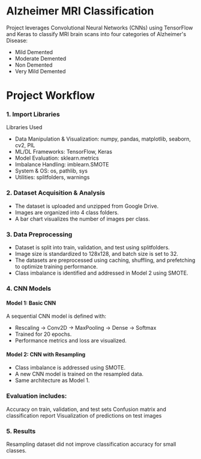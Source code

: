 # Alzheimer MRI Classification
Project leverages Convolutional Neural Networks (CNNs) using TensorFlow and Keras to classify MRI brain scans into four categories of Alzheimer's Disease:
- Mild Demented
- Moderate Demented
- Non Demented
- Very Mild Demented

# Project Workflow
### 1. Import Libraries
Libraries Used
- Data Manipulation & Visualization: numpy, pandas, matplotlib, seaborn, cv2, PIL
- ML/DL Frameworks: TensorFlow, Keras
- Model Evaluation: sklearn.metrics
- Imbalance Handling: imblearn.SMOTE
- System & OS: os, pathlib, sys
- Utilities: splitfolders, warnings

### 2. Dataset Acquisition & Analysis
- The dataset is uploaded and unzipped from Google Drive.
- Images are organized into 4 class folders.
- A bar chart visualizes the number of images per class.

### 3. Data Preprocessing
- Dataset is split into train, validation, and test using splitfolders.
- Image size is standardized to 128x128, and batch size is set to 32.
- The datasets are preprocessed using caching, shuffling, and prefetching to optimize training performance.
- Class imbalance is identified and addressed in Model 2 using SMOTE.

### 4. CNN Models
#### Model 1: Basic CNN
A sequential CNN model is defined with:
- Rescaling → Conv2D → MaxPooling → Dense → Softmax
- Trained for 20 epochs.
- Performance metrics and loss are visualized.

#### Model 2: CNN with Resampling
- Class imbalance is addressed using SMOTE.
- A new CNN model is trained on the resampled data.
- Same architecture as Model 1.

### Evaluation includes:
Accuracy on train, validation, and test sets
Confusion matrix and classification report
Visualization of predictions on test images

### 5. Results
Resampling dataset did not improve classification accuracy for small classes.
